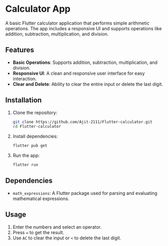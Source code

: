 # Calculator App

A basic Flutter calculator application that performs simple arithmetic operations. The app includes a responsive UI and supports operations like addition, subtraction, multiplication, and division.

## Features

- **Basic Operations**: Supports addition, subtraction, multiplication, and division.
- **Responsive UI**: A clean and responsive user interface for easy interaction.
- **Clear and Delete**: Ability to clear the entire input or delete the last digit.

## Installation

1. Clone the repository:

   ```bash
   git clone https://github.com/Ajit-2111/Flutter-calculator.git
   cd Flutter-calculator
   ```

2. Install dependencies:

   ```bash
   flutter pub get
   ```

3. Run the app:

   ```bash
   flutter run
   ```

## Dependencies

- `math_expressions`: A Flutter package used for parsing and evaluating mathematical expressions.

## Usage

1. Enter the numbers and select an operator.
2. Press `=` to get the result.
3. Use `AC` to clear the input or `<` to delete the last digit.

